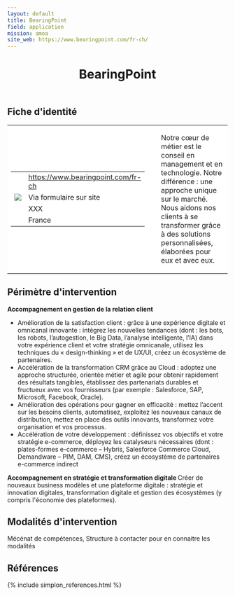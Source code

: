 ```yaml
---
layout: default
title: BearingPoint
field: application
mission: amoa
site_web: https://www.bearingpoint.com/fr-ch/
---
```


<header>
	<h1> BearingPoint</h1>
</header>

<div class="main">
	<h2> Fiche d'identité </h2>
	<table style="border-collapse: collapse;">
		<tr style="border: none; background-color:#FFFFFF;">
			<td style="border: none; background-color:#FFFFFF;width:20%;height:80%;">
				<div class="fiche_contact" style="">
					<table style="border-collapse: collapse;">
						<tr class="site_web" style="border: none; background-color:#FFFFFF;">
							<td style="border: none;">
								<img src="" class="fiche_icone"/>
							</td>
							<td style="border: none;">
								<a href="https://www.bearingpoint.com/fr-ch"> https://www.bearingpoint.com/fr-ch</a>
							</td>
						</tr>
						<tr class="contact" style="border: none; background-color:#FFFFFF;">
							<td style="border: none;display: table-cell;">
								<img src="{{site.base_url}}/images/email_icon.png" class="image" style="max-width:150%;vertical-align: middle;"/>
							</td>
							<td style="border: none;">
								Via formulaire sur site
							</td>
						</tr>
						<tr class="telephone" style="border: none; background-color:#FFFFFF;">
							<td style="border: none;">
								<img src="" class="fiche_icone"/>
							</td>
							<td style="border: none;">
								XXX
							</td>
						</tr>
						<tr class="zone" style="border: none; background-color:#FFFFFF;">
							<td style="border: none;">
								<img src="" class="fiche_icone"/>
							</td>
							<td style="border: none;">
								France
							</td>
						</tr>
					</table>
				</div>
			</td>
			<td style="width:10%;"/>
			<td style="background-color:#FFFFFF; width:60%;">
				<div class="fiche_identite">
					<p style="font-weight:normal;">
					Notre cœur de métier est le conseil en management et en technologie. Notre différence : une approche unique sur le marché. Nous aidons nos clients à se transformer grâce à des solutions personnalisées, élaborées pour eux et avec eux. 
					</p>
				</div>
			</td>
		</tr>
	</table>
	<div class="perimetre_intervention">
		<h2> Périmètre d'intervention </h2>
		<strong>Accompagnement en gestion de la relation client </strong>
		<ul>
			<li>Amélioration de la satisfaction client : grâce à une expérience digitale et omnicanal innovante : intégrez les nouvelles tendances (dont : les bots, les robots, lʼautogestion, le Big Data, lʼanalyse intelligente, lʼIA) dans votre expérience client et votre stratégie omnicanale, utilisez les techniques du « design-thinking » et de UX/UI, créez un écosystème de partenaires.</li>
			<li>Accélération de la transformation CRM grâce au Cloud : adoptez une approche structurée, orientée métier et agile pour obtenir rapidement des résultats tangibles, établissez des partenariats durables et fructueux avec vos fournisseurs (par exemple : Salesforce, SAP, Microsoft, Facebook, Oracle).</li>
			<li>Amélioration des opérations pour gagner en efficacité : mettez lʼaccent sur les besoins clients, automatisez, exploitez les nouveaux canaux de distribution, mettez en place des outils innovants, transformez votre organisation et vos processus.</li>
			<li>Accélération de votre développement : définissez vos objectifs et votre stratégie e-commerce, déployez les catalyseurs nécessaires (dont : plates-formes e-commerce – Hybris, Salesforce Commerce Cloud, Demandware – PIM, DAM, CMS), créez un écosystème de partenaires e-commerce indirect</li>
		</ul>
		<strong>Accompagnement en stratégie et transformation digitale </strong>
		Créer de nouveaux business modèles et une plateforme digitale : stratégie et innovation digitales, transformation digitale et gestion des écosystèmes (y compris l'économie des plateformes).
	</div>
	<div class="modalite_intervention">
		<h2> Modalités d'intervention </h2>
		Mécénat de compétences, Structure à contacter pour en connaitre les modalités
	</div>
</div>
<footer class="references">
	<h2> Références </h2>
	{% include simplon_references.html %}
</footer>

